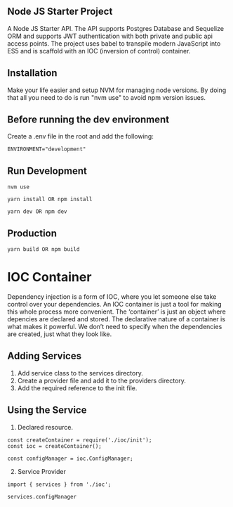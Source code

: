 ## Node JS Starter Project

A Node JS Starter API. The API supports Postgres Database and Sequelize ORM and supports JWT authentication with both private and public api access points. The project uses babel to transpile modern JavaScript into ES5 and is scaffold with an IOC (inversion of control) container.

## Installation

Make your life easier and setup NVM for managing node versions. By doing that all you need to do is run "nvm use" to avoid npm version issues.

## Before running the dev environment
Create a .env file in the root and add the following:
```
ENVIRONMENT="development"
```

## Run Development
```
nvm use
```
```
yarn install OR npm install
```
```
yarn dev OR npm dev
```

## Production
```
yarn build OR npm build
```


# IOC Container

Dependency injection is a form of IOC, where you let someone else take control over your dependencies. An IOC container is just a tool for making this whole process more convenient. The ‘container’ is just an object where depencies are declared and stored. The declarative nature of a container is what makes it powerful. We don’t need to specify when the dependencies are created, just what they look like.

## Adding Services

1. Add service class to the services directory.
2. Create a provider file and add it to the providers directory. 
3. Add the required reference to the init file.

## Using the Service

1. Declared resource.

```
const createContainer = require('./ioc/init');
const ioc = createContainer();

const configManager = ioc.ConfigManager;
```

2. Service Provider

```
import { services } from './ioc';

services.configManager
```
